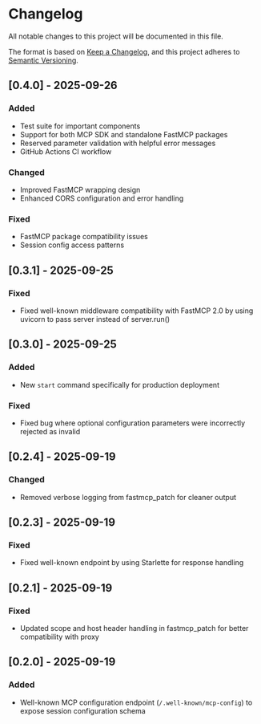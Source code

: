 # Changelog

All notable changes to this project will be documented in this file.

The format is based on [Keep a Changelog](https://keepachangelog.com/en/1.1.0/),
and this project adheres to [Semantic Versioning](https://semver.org/spec/v2.0.0.html).

## [0.4.0] - 2025-09-26

### Added
- Test suite for important components
- Support for both MCP SDK and standalone FastMCP packages
- Reserved parameter validation with helpful error messages
- GitHub Actions CI workflow

### Changed
- Improved FastMCP wrapping design
- Enhanced CORS configuration and error handling

### Fixed
- FastMCP package compatibility issues
- Session config access patterns

## [0.3.1] - 2025-09-25

### Fixed
- Fixed well-known middleware compatibility with FastMCP 2.0 by using uvicorn to pass server instead of server.run()

## [0.3.0] - 2025-09-25

### Added
- New `start` command specifically for production deployment

### Fixed
- Fixed bug where optional configuration parameters were incorrectly rejected as invalid

## [0.2.4] - 2025-09-19

### Changed
- Removed verbose logging from fastmcp_patch for cleaner output

## [0.2.3] - 2025-09-19

### Fixed
- Fixed well-known endpoint by using Starlette for response handling

## [0.2.1] - 2025-09-19

### Fixed
- Updated scope and host header handling in fastmcp_patch for better compatibility with proxy

## [0.2.0] - 2025-09-19

### Added
- Well-known MCP configuration endpoint (`/.well-known/mcp-config`) to expose session configuration schema
